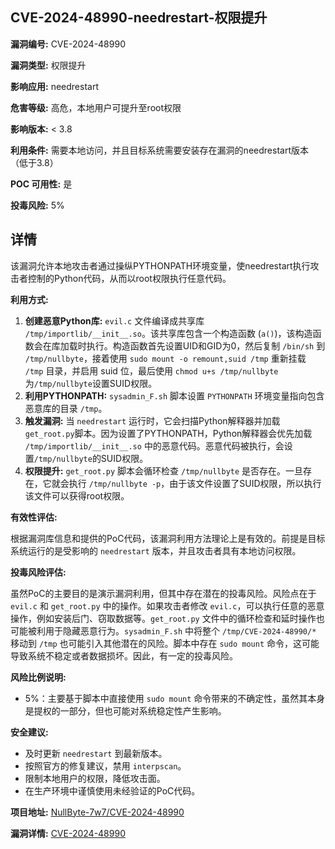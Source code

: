 ## CVE-2024-48990-needrestart-权限提升

**漏洞编号:** CVE-2024-48990

**漏洞类型:** 权限提升

**影响应用:** needrestart

**危害等级:** 高危，本地用户可提升至root权限

**影响版本:** < 3.8

**利用条件:** 需要本地访问，并且目标系统需要安装存在漏洞的needrestart版本（低于3.8）

**POC 可用性:** 是

**投毒风险:** 5%

## 详情

该漏洞允许本地攻击者通过操纵PYTHONPATH环境变量，使needrestart执行攻击者控制的Python代码，从而以root权限执行任意代码。

**利用方式:**

1.  **创建恶意Python库:** `evil.c` 文件编译成共享库 `/tmp/importlib/__init__.so`。该共享库包含一个构造函数 (`a()`)，该构造函数会在库加载时执行。构造函数首先设置UID和GID为0，然后复制 `/bin/sh` 到 `/tmp/nullbyte`，接着使用 `sudo mount -o remount,suid /tmp` 重新挂载 `/tmp` 目录，并启用 suid 位，最后使用 `chmod u+s /tmp/nullbyte` 为`/tmp/nullbyte`设置SUID权限。
2.  **利用PYTHONPATH:**  `sysadmin_F.sh` 脚本设置 `PYTHONPATH` 环境变量指向包含恶意库的目录 `/tmp`。
3.  **触发漏洞:**  当 `needrestart` 运行时，它会扫描Python解释器并加载`get_root.py`脚本。因为设置了PYTHONPATH，Python解释器会优先加载 `/tmp/importlib/__init__.so` 中的恶意代码。恶意代码被执行，会设置`/tmp/nullbyte`的SUID权限。
4.  **权限提升:** `get_root.py` 脚本会循环检查 `/tmp/nullbyte` 是否存在。一旦存在，它就会执行 `/tmp/nullbyte -p`，由于该文件设置了SUID权限，所以执行该文件可以获得root权限。

**有效性评估:**

根据漏洞库信息和提供的PoC代码，该漏洞利用方法理论上是有效的。前提是目标系统运行的是受影响的 `needrestart` 版本，并且攻击者具有本地访问权限。

**投毒风险评估:**

虽然PoC的主要目的是演示漏洞利用，但其中存在潜在的投毒风险。风险点在于`evil.c` 和 `get_root.py` 中的操作。如果攻击者修改 `evil.c`，可以执行任意的恶意操作，例如安装后门、窃取数据等。`get_root.py` 文件中的循环检查和延时操作也可能被利用于隐藏恶意行为。`sysadmin_F.sh` 中将整个 `/tmp/CVE-2024-48990/*` 移动到 `/tmp` 也可能引入其他潜在的风险。脚本中存在 `sudo mount` 命令，这可能导致系统不稳定或者数据损坏。因此，有一定的投毒风险。

**风险比例说明:**

*   5%：主要基于脚本中直接使用 `sudo mount` 命令带来的不确定性，虽然其本身是提权的一部分，但也可能对系统稳定性产生影响。

**安全建议:**

*   及时更新 `needrestart` 到最新版本。
*   按照官方的修复建议，禁用 `interpscan`。
*   限制本地用户的权限，降低攻击面。
*   在生产环境中谨慎使用未经验证的PoC代码。


**项目地址:** [NullByte-7w7/CVE-2024-48990](https://github.com/NullByte-7w7/CVE-2024-48990)

**漏洞详情:** [CVE-2024-48990](https://nvd.nist.gov/vuln/detail/CVE-2024-48990)
